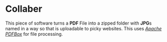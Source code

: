 # Collaber

This piece of software turns a **PDF** File into a zipped folder with **JPG**s named in a way so that is uploadable to picky websites. This uses [*Apache PDFBox*](https://pdfbox.apache.org/) for file processing.
